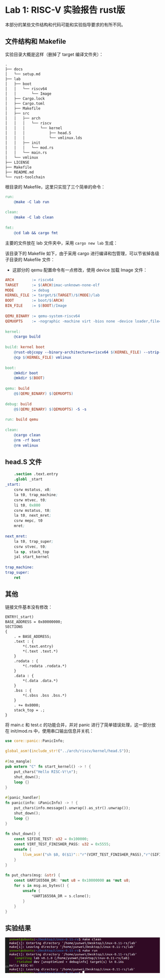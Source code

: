 # Lab 1: RISC-V 实验报告 rust版

本部分的某些文件结构和代码可能和实验指导要求的有所不同。

## 文件结构和 Makefile

实验目录大概是这样（删掉了 target 编译文件夹）：

```
.
├── docs
│   └── setup.md
├── lab
│   ├── boot
│   │   └── riscv64
│   │       └── Image
│   ├── Cargo.lock
│   ├── Cargo.toml
│   ├── Makefile
│   ├── src
│   │   ├── arch
│   │   │   └── riscv
│   │   │       └── kernel
│   │   │           ├── head.S
│   │   │           └── vmlinux.lds
│   │   ├── init
│   │   │   └── mod.rs
│   │   └── main.rs
│   └── vmlinux
├── LICENSE
├── Makefile
├── README.md
└── rust-toolchain
```

根目录的 Makefile，这里只实现了三个简单的命令：

```Makefile
run:
	@make -C lab run

clean:
	@make -C lab clean

fmt:
	@cd lab && cargo fmt
```

主要的文件放在 lab 文件夹中，采用 `cargo new lab` 生成：

该目录下的 Makefile 如下，由于采用 cargo 进行编译和包管理，可以节省掉各级子目录的 Makefile 文件：

- 这部分的 qemu 配置命令有一点修改，使用 device 加载 Image 文件：

```Makefile
ARCH  		:= riscv64
TARGET      := $(ARCH)imac-unknown-none-elf
MODE        := debug
KERNEL_FILE := target/$(TARGET)/$(MODE)/lab
BOOT  		:= boot/$(ARCH)
BIN_FILE    := $(BOOT)/Image

QEMU_BINARY := qemu-system-riscv64
QEMUOPTS	:= -nographic -machine virt -bios none -device loader,file=$(BIN_FILE),addr=0x80000000

kernel:
	@cargo build

build: kernel boot
	@rust-objcopy --binary-architecture=riscv64 $(KERNEL_FILE) --strip-all -O binary $(BIN_FILE)
	@cp $(KERNEL_FILE) vmlinux

boot:
	@mkdir boot
	@mkdir $(BOOT)

qemu: build
	@$(QEMU_BINARY) $(QEMUOPTS)

debug: build
	@$(QEMU_BINARY) $(QEMUOPTS) -S -s

run: build qemu

clean:
	@cargo clean
	@rm -rf boot
	@rm vmlinux
```

## head.S 文件

```s
    .section .text.entry
    .globl _start
_start:
    csrw mstatus, x0;
    la t0, trap_machine;
    csrw mtvec, t0;
    li t0, 0x800
    csrw mstatus, t0;
    la t0, next_mret;
    csrw mepc, t0
    mret;

next_mret:
    la t0, trap_super;
    csrw stvec, t0;
    la sp, stack_top
    jal start_kernel

trap_machine:
trap_super:
    ret
```

## 其他

链接文件基本没有修改：

```ld
ENTRY(_start)
BASE_ADDRESS = 0x80000000;
SECTIONS
{   
    . = BASE_ADDRESS;
    .text : {
        *(.text.entry)
        *(.text .text.*)
    }
    .rodata : {
        *(.rodata .rodata.*)
    }
    .data : {
        *(.data .data.*)
    }
    .bss : {
        *(.sbss .bss .bss.*)
    }
    . += 0x8000;
    stack_top = .;
}
```

将 main.c 和 test.c 的功能合并，并对 panic 进行了简单错误处理，这一部分放在 init/mod.rs 中，使用串口输出信息并关机：

```rs
use core::panic::PanicInfo;

global_asm!(include_str!("../arch/riscv/kernel/head.S"));

#[no_mangle]
pub extern "C" fn start_kernel() -> ! {
    put_chars("Hello RISC-V!\n");
    shut_down();
    loop {}
}

#[panic_handler]
fn panic(info: &PanicInfo) -> ! {
    put_chars(info.message().unwrap().as_str().unwrap());
    shut_down();
    loop {}
}

fn shut_down() {
    const SIFIVE_TEST: u32 = 0x100000;
    const VIRT_TEST_FINISHER_PASS: u32 = 0x5555;
    unsafe {
        llvm_asm!("sh $0, 0($1)"::"r"(VIRT_TEST_FINISHER_PASS),"r"(SIFIVE_TEST));
    }
}

fn put_chars(msg: &str) {
    const UART16550A_DR: *mut u8 = 0x10000000 as *mut u8;
    for s in msg.as_bytes() {
        unsafe {
            *UART16550A_DR = s.clone();
        }
    }
}
```

## 实验结果

![boot](boot.png)